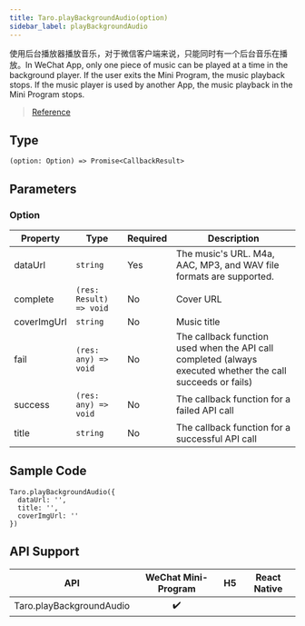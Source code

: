 ```yaml
---
title: Taro.playBackgroundAudio(option)
sidebar_label: playBackgroundAudio
---
```


使用后台播放器播放音乐，对于微信客户端来说，只能同时有一个后台音乐在播放。In WeChat App, only one piece of music can be played at a time in the background player. If the user exits the Mini Program, the music playback stops. If the music player is used by another App, the music playback in the Mini Program stops.

> [Reference](https://developers.weixin.qq.com/miniprogram/dev/api/media/background-audio/wx.playBackgroundAudio.html)

## Type

```tsx
(option: Option) => Promise<CallbackResult>
```

## Parameters

### Option

<table>
  <thead>
    <tr>
      <th>Property</th>
      <th>Type</th>
      <th style={{ textAlign: "center"}}>Required</th>
      <th>Description</th>
    </tr>
  </thead>
  <tbody>
    <tr>
      <td>dataUrl</td>
      <td><code>string</code></td>
      <td style={{ textAlign: "center"}}>Yes</td>
      <td>The music's URL. M4a, AAC, MP3, and WAV file formats are supported.</td>
    </tr>
    <tr>
      <td>complete</td>
      <td><code>(res: Result) =&gt; void</code></td>
      <td style={{ textAlign: "center"}}>No</td>
      <td>Cover URL</td>
    </tr>
    <tr>
      <td>coverImgUrl</td>
      <td><code>string</code></td>
      <td style={{ textAlign: "center"}}>No</td>
      <td>Music title</td>
    </tr>
    <tr>
      <td>fail</td>
      <td><code>(res: any) =&gt; void</code></td>
      <td style={{ textAlign: "center"}}>No</td>
      <td>The callback function used when the API call completed (always executed whether the call succeeds or fails)</td>
    </tr>
    <tr>
      <td>success</td>
      <td><code>(res: any) =&gt; void</code></td>
      <td style={{ textAlign: "center"}}>No</td>
      <td>The callback function for a failed API call</td>
    </tr>
    <tr>
      <td>title</td>
      <td><code>string</code></td>
      <td style={{ textAlign: "center"}}>No</td>
      <td>The callback function for a successful API call</td>
    </tr>
  </tbody>
</table>

## Sample Code

```tsx
Taro.playBackgroundAudio({
  dataUrl: '',
  title: '',
  coverImgUrl: ''
})
```

## API Support

|           API            | WeChat Mini-Program | H5 | React Native |
|:------------------------:|:-------------------:|:--:|:------------:|
| Taro.playBackgroundAudio |         ✔️          |    |              |
